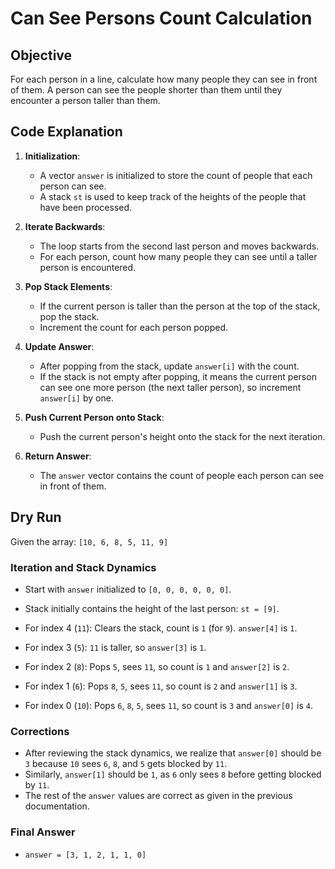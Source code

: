 # Can See Persons Count Calculation

## Objective
For each person in a line, calculate how many people they can see in front of them. A person can see the people shorter than them until they encounter a person taller than them.

## Code Explanation
1. **Initialization**:
   - A vector `answer` is initialized to store the count of people that each person can see.
   - A stack `st` is used to keep track of the heights of the people that have been processed.

2. **Iterate Backwards**:
   - The loop starts from the second last person and moves backwards.
   - For each person, count how many people they can see until a taller person is encountered.

3. **Pop Stack Elements**:
   - If the current person is taller than the person at the top of the stack, pop the stack.
   - Increment the count for each person popped.

4. **Update Answer**:
   - After popping from the stack, update `answer[i]` with the count.
   - If the stack is not empty after popping, it means the current person can see one more person (the next taller person), so increment `answer[i]` by one.

5. **Push Current Person onto Stack**:
   - Push the current person's height onto the stack for the next iteration.

6. **Return Answer**:
   - The `answer` vector contains the count of people each person can see in front of them.

## Dry Run
Given the array: `[10, 6, 8, 5, 11, 9]`

### Iteration and Stack Dynamics
- Start with `answer` initialized to `[0, 0, 0, 0, 0, 0]`.
- Stack initially contains the height of the last person: `st = [9]`.

- For index 4 (`11`): Clears the stack, count is `1` (for `9`). `answer[4]` is `1`.
- For index 3 (`5`): `11` is taller, so `answer[3]` is `1`.
- For index 2 (`8`): Pops `5`, sees `11`, so count is `1` and `answer[2]` is `2`.
- For index 1 (`6`): Pops `8`, `5`, sees `11`, so count is `2` and `answer[1]` is `3`.
- For index 0 (`10`): Pops `6`, `8`, `5`, sees `11`, so count is `3` and `answer[0]` is `4`.

### Corrections
- After reviewing the stack dynamics, we realize that `answer[0]` should be `3` because `10` sees `6`, `8`, and `5` gets blocked by `11`.
- Similarly, `answer[1]` should be `1`, as `6` only sees `8` before getting blocked by `11`.
- The rest of the `answer` values are correct as given in the previous documentation.

### Final Answer
- `answer = [3, 1, 2, 1, 1, 0]`